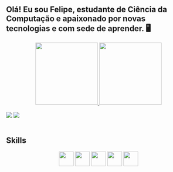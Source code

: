 ## Olá! Eu sou Felipe, estudante de Ciência da Computação e apaixonado por novas tecnologias e com sede de aprender. 🖥️
<div align="center">
  <a href="https://github.com/RochFelipe">
  <img height="170em" src="https://github-readme-stats.vercel.app/api?username=RochFelipe&show_icons=true&theme=dark&include_all_commits=true&count_private=true"/>
  <img height="170em" src="https://github-readme-stats.vercel.app/api/top-langs/?username=RochFelipe&langs_count=8&theme=dark"/>    
</div>
</br>
<div> 
  <a href="https://www.linkedin.com/in/feliperochafrs/" target="_blank"><img src="https://img.shields.io/badge/LinkedIn-0077B5?style=for-the-badge&logo=linkedin&logoColor=white" target="_blank"></a>
  <a href = "mailto:rocha.felipe98@gmail.com"><img src="https://img.shields.io/badge/-Gmail-%23333?style=for-the-badge&logo=gmail&logoColor=white" target="_blank"></a>   
</div>  
</br>
  
## Skills
<div align= "center" margin="30">
  <img height="40em" src="https://img.shields.io/badge/MySQL-00000F?style=for-the-badge&logo=mysql&logoColor=white"/>
  <img height="40em" src="https://img.shields.io/badge/Java-ED8B00?style=for-the-badge&logo=java&logoColor=white"/>
  <img height="40em" src="https://img.shields.io/badge/.NET-5C2D91?style=for-the-badge&logo=.net&logoColor=white"/>
  <img height="40em" src="https://img.shields.io/badge/JavaScript-323330?style=for-the-badge&logo=javascript&logoColor=F7DF1E"/>
  <img height="40em" src="https://img.shields.io/badge/Node.js-43853D?style=for-the-badge&logo=node.js&logoColor=white"/>
 

</div>


  


